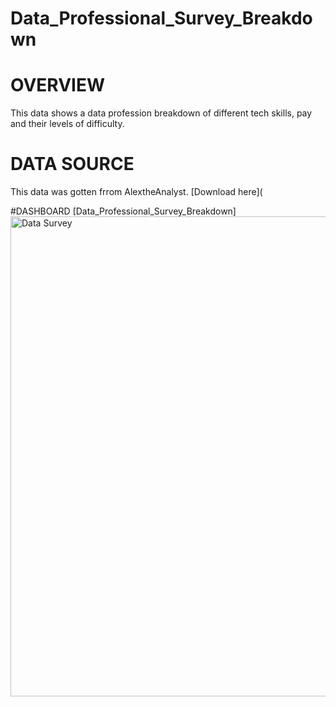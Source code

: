 # Data_Professional_Survey_Breakdown
# OVERVIEW
This data shows a data profession breakdown of different tech skills, pay and their levels of difficulty.
# DATA SOURCE
This data was gotten frrom AlextheAnalyst.
[Download here](

#DASHBOARD
[Data_Professional_Survey_Breakdown]<img width="1366" height="768" alt="Data Survey" src="https://github.com/user-attachments/assets/4492af89-a1cc-46d4-9648-c94be1117839" />
